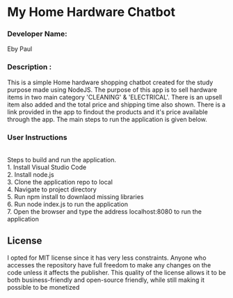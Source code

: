 # My Home Hardware Chatbot

<h3>Developer Name:</h3> Eby Paul
<h3>Description :</h3>
This is a simple Home hardware shopping chatbot created for the study purpose made using NodeJS. The purpose of this app is to sell hardware items in two main category 'CLEANING' & 'ELECTRICAL'. There is an upsell item also added and the total price and shipping time also shown.
There is a link provided in the app to findout the products and it's price available through the app.
The main steps to run the application is given below.
<h3>User Instructions</h3><br />
Steps to build and run the application.<br />
1. Install Visual Studio Code<br />
2. Install node.js<br />
3. Clone the application repo to local<br />
4. Navigate to project directory<br />
5. Run npm install to downlaod missing libraries<br />
6. Run node index.js to run the application<br />
7. Open the browser and type the address localhost:8080 to run the application

<h2>License</h2>
I opted for MIT license since it has very less constraints. Anyone who accesses the repository have full freedom to make any changes on the code unless it affects the publisher. This quality of the license allows it to be both business-friendly and open-source friendly, while still making it possible to be monetized
